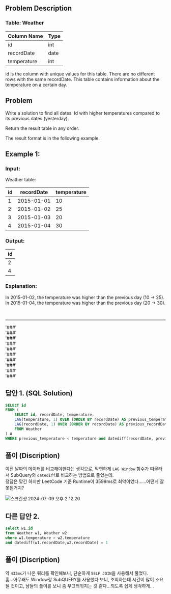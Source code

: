 ## Problem Description

### Table: Weather


| Column Name   | Type    |
|----|----|
| id            | int     |
| recordDate    | date    |
| temperature   | int     |

id is the column with unique values for this table.
There are no different rows with the same recordDate.
This table contains information about the temperature on a certain day.
 
## Problem

Write a solution to find all dates' Id with higher temperatures compared to its previous dates (yesterday).

Return the result table in any order.

The result format is in the following example.

 

## Example 1:

### Input: 
Weather table:

| id | recordDate | temperature |
|---|-----|-----|
| 1  | 2015-01-01 | 10          |
| 2  | 2015-01-02 | 25          |
| 3  | 2015-01-03 | 20          |
| 4  | 2015-01-04 | 30          |

### Output: 
| id |
|----|
| 2  |
| 4  |

### Explanation: 
In 2015-01-02, the temperature was higher than the previous day (10 -> 25).  
In 2015-01-04, the temperature was higher than the previous day (20 -> 30).




<br/>

---
'###'  
'###'  
'###'  
'###'  
'###'  
'###'  
'###'  
'###'  
'###'  
'###'  

## 답안 1. (SQL Solution)

```sql
SELECT id
FROM (
    SELECT id, recordDate, temperature, 
    LAG(temperature, 1) OVER (ORDER BY recordDate) AS previous_temperature,
    LAG(recordDate, 1) OVER (ORDER BY recordDate) AS previous_recordDate
    FROM Weather
) A
WHERE previous_temperature < temperature and datediff(recordDate, previous_recordDate) = 1
```

## 풀이 (Discription)

이전 날짜의 데이터를 비교해야한다는 생각으로, 막연하게 `LAG Window` 함수가 떠올라서 SubQuery와 `datediff`로 비교하는 방법으로 풀었는데.  
정답은 맞긴 하지만 LeetCode 기준 Runtime이 3599ms로 최악이었다......어떤게 잘못된거지?  

![스크린샷 2024-07-09 오후 2 12 20](https://github.com/nasa1515/Learn_SQL_From_Reetcode/assets/69498804/4e5d2ae3-e788-4220-a51a-daad8e12f784)


## 다른 답안 2. 

```sql
select w1.id
from Weather w1, Weather w2
where w1.temperature > w2.temperature
and datediff(w1.recordDate,w2.recordDate) = 1
```

## 풀이 (Discription)
약 `433ms`가 나온 쿼리를 확인해보니, 단순하게 `SELF JOIN`을 사용해서 풀었다.  
흠...아무래도 Window랑 SubQUERY를 사용했다 보니, 조회하는데 시간이 많이 소요될 것이고, 남들의 풀이를 보니 좀 부끄러워지는 것 같다...되도록 쉽게 생각하게...

